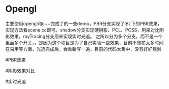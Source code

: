 # Opengl
主要使用opengl和c++完成了的一些demo，PBR分支实现了IBL下的PBR效果，实现方法看scene.cc即可。shadow分支实现硬阴影、PCL、PCSS，用来对比阴影效果，rayTracing分支用来实现实时光追。
之所以分为多个分支，而不是一个里面多个开关，，是因为这个项目是为了自己实验一些效果，目前不想花太多时间在易用等方面。光追完成后，会重新写一遍，目前的代码太集中，没有好好规划

#PBR效果



#阴影效果对比



#实时光追
